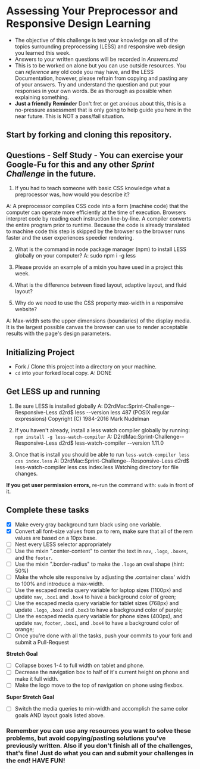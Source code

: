 # Assessing Your Preprocessor and Responsive Design Learning

* The objective of this challenge is test your knowledge on all of the topics surrounding preprocessing (LESS) and responsive web design you learned this week.
* Answers to your written questions will be recorded in _Answers.md_
* This is to be worked on alone but you can use outside resources. You can _reference_ any old code you may have, and the LESS Documentation, however, please refrain from copying and pasting any of your answers. Try and understand the question and put your responses in your own words. Be as thorough as possible when explaining something.
* **Just a friendly Reminder** Don't fret or get anxious about this, this is a no-pressure assessment that is only going to help guide you here in the near future. This is NOT a pass/fail situation.

## Start by forking and cloning this repository.

## Questions - Self Study - You can exercise your Google-Fu for this and any other _Sprint Challenge_ in the future.

1. If you had to teach someone with basic CSS knowledge what a preprocessor was, how would you describe it?

  A:  A preprocessor compiles CSS code into a form (machine code) that the computer can operate more efficiently at the time of execution.  Browsers interpret code by reading each instruction line-by-line.  A compiler converts the entire program prior to runtime.  Because the code is already translated to machine code this step is skipped by the browser so the browser runs faster and the user experiences speedier rendering.

2. What is the command in node package manager (npm) to install LESS globally on your computer?
  A:  sudo npm i -g  less

3. Please provide an example of a mixin you have used in a project this week.


4. What is the difference between fixed layout, adaptive layout, and fluid layout?


5. Why do we need to use the CSS property max-width in a responsive website?

  A:  Max-width sets the upper dimensions (boundaries) of the display media.  It is the largest possible canvas the browser can use to render acceptable results with the page's design parameters.

## Initializing Project
* Fork / Clone this project into a directory on your machine.
* `cd` into your forked local copy.
A:  DONE

## Get LESS up and running
1. Be sure LESS is installed globally
A:  D2rdMac:Sprint-Challenge--Responsive-Less d2rd$ less --version
less 487 (POSIX regular expressions)
Copyright (C) 1984-2016  Mark Nudelman

2. If you haven't already, install a less watch compiler globally by running: `npm install -g less-watch-compiler`
A:  D2rdMac:Sprint-Challenge--Responsive-Less d2rd$ less-watch-compiler --version
1.11.0

1. Once that is install you should be able to run `less-watch-compiler less css index.less`
A: D2rdMac:Sprint-Challenge--Responsive-Less d2rd$ less-watch-compiler less css index.less
Watching directory for file changes.



**If you get user permission errors,** re-run the command with: `sudo` in front of it.

## Complete these tasks
* [x] Make every gray background turn black using one variable.
* [x] Convert all font-size values from px to rem, make sure that all of the rem values are based on a 10px base.
* [ ] Nest every LESS selector appropriately
* [ ] Use the mixin ".center-content" to center the text in `nav`, `.logo`, `.boxes`, and the `footer`.
* [ ] Use the mixin ".border-radius" to make the `.logo` an oval shape (hint: 50%)
* [ ] Make the whole site responsive by adjusting the .container class' width to 100% and introduce a max-width.
* [ ] Use the escaped media query variable for laptop sizes (1100px) and update `nav`, `.box1` and `.box4` to have a background color of green;
* [ ] Use the escaped media query variable for tablet sizes (768px) and update `.logo`, `.box2` and `.box3` to have a background color of purple;
* [ ] Use the escaped media query variable for phone sizes (400px), and update `nav`, `footer`, `.box1`, and `.box4` to have a background color of orange;
* [ ] Once you're done with all the tasks, push your commits to your fork and submit a Pull-Request

**Stretch Goal**
* [ ] Collapse boxes 1-4 to full width on tablet and phone.
* [ ] Decrease the navigation box to half of it's current height on phone and make it full width.
* [ ] Make the logo move to the top of navigation on phone using flexbox.

**Super Stretch Goal**
* [ ] Switch the media queries to min-width and accomplish the same color goals AND layout goals listed above.

### Remember you can use any resources you want to solve these problems, but avoid copying/pasting solutions you've previously written. Also if you don't finish all of the challenges, that's fine! Just do what you can and submit your challenges in the end! HAVE FUN!
